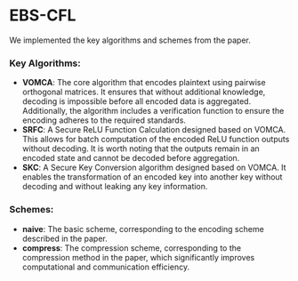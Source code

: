 # EBS-CFL
 
We implemented the key algorithms and schemes from the paper.

### Key Algorithms:

- **VOMCA**: The core algorithm that encodes plaintext using pairwise orthogonal matrices. It ensures that without additional knowledge, decoding is impossible before all encoded data is aggregated. Additionally, the algorithm includes a verification function to ensure the encoding adheres to the required standards.
- **SRFC**: A Secure ReLU Function Calculation designed based on VOMCA. This allows for batch computation of the encoded ReLU function outputs without decoding. It is worth noting that the outputs remain in an encoded state and cannot be decoded before aggregation.
- **SKC**: A Secure Key Conversion algorithm designed based on VOMCA. It enables the transformation of an encoded key into another key without decoding and without leaking any key information.

### Schemes:

- **naive**: The basic scheme, corresponding to the encoding scheme described in the paper.
- **compress**: The compression scheme, corresponding to the compression method in the paper, which significantly improves computational and communication efficiency.


